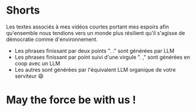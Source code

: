 # Shorts

Les textes associés à mes vidéos courtes portant mes espoirs afin qu'ensemble nous tendions vers un monde plus résilient qu'il s'agisse de démocratie comme d'environnement.

- Les phrases finissant par deux points ". ." sont générées par LLM
- Les phrases finissant par point suivi d'une virgule ". ," sont générées en coop avec un LLM
- Les autres sont générées par l'équivalent LLM organique de votre serviteur 😄

# May the force be with us !
